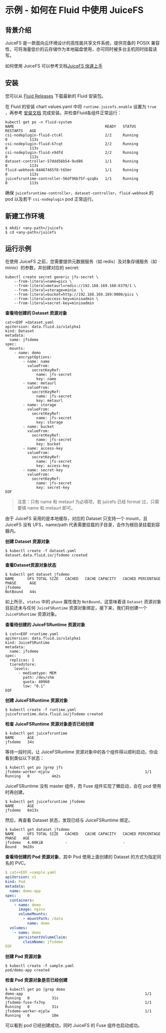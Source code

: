 # 示例 - 如何在 Fluid 中使用 JuiceFS

## 背景介绍

JuiceFS 是一款面向云环境设计的高性能共享文件系统，提供完备的 POSIX 兼容性，可将海量低价的云存储作为本地磁盘使用，亦可同时被多台主机同时挂载读写。

如何使用 JuiceFS 可以参考文档[JuiceFS 快速上手](https://github.com/juicedata/juicefs/blob/main/docs/zh_cn/quick_start_guide.md)

## 安装

您可以从 [Fluid Releases](https://github.com/fluid-cloudnative/fluid/releases) 下载最新的 Fluid 安装包。

在 Fluid 的安装 chart values.yaml 中将 `runtime.juicefs.enable` 设置为 `true` ，再参考 [安装文档](../userguide/install.md) 完成安装。并检查Fluid各组件正常运行：

```shell
kubectl get po -n fluid-system
NAME                                         READY   STATUS              RESTARTS   AGE
csi-nodeplugin-fluid-ctc4l                   2/2     Running             0          113s
csi-nodeplugin-fluid-k7cqt                   2/2     Running             0          113s
csi-nodeplugin-fluid-x9dfd                   2/2     Running             0          113s
dataset-controller-57ddd56b54-9vd86          1/1     Running             0          113s
fluid-webhook-84467465f8-t65mr               1/1     Running             0          113s
juicefsruntime-controller-56df96b75f-qzq8x   1/1     Running             0          113s
```

确保 `juicefsruntime-controller`、`dataset-controller`、`fluid-webhook` 的 pod 以及若干 `csi-nodeplugin` pod 正常运行。

## 新建工作环境

```shell
$ mkdir <any-path>/juicefs
$ cd <any-path>/juicefs
```

## 运行示例

在使用 JuiceFS 之前，您需要提供元数据服务（如 redis）及对象存储服务（如 minio）的参数，并创建对应的 secret:

```shell
kubectl create secret generic jfs-secret \
    --from-literal=name=pics \
    --from-literal=metaurl=redis://192.168.169.168:6379/1 \
    --from-literal=storage=minio  \
    --from-literal=bucket=http://192.168.169.169:9000/pics \
    --from-literal=access-key=minioadmin \
    --from-literal=secret-key=minioadmin
```

**查看待创建的 Dataset 资源对象**

```shell
cat<<EOF >dataset.yaml
apiVersion: data.fluid.io/v1alpha1
kind: Dataset
metadata:
  name: jfsdemo
spec:
  mounts:
    - name: demo
      encryptOptions:
        - name: name
          valueFrom:
            secretKeyRef:
              name: jfs-secret
              key: name
        - name: metaurl
          valueFrom:
            secretKeyRef:
              name: jfs-secret
              key: metaurl
        - name: storage
          valueFrom:
            secretKeyRef:
              name: jfs-secret
              key: storage
        - name: bucket
          valueFrom:
            secretKeyRef:
              name: jfs-secret
              key: bucket
        - name: access-key
          valueFrom:
            secretKeyRef:
              name: jfs-secret
              key: access-key
        - name: secret-key
          valueFrom:
            secretKeyRef:
              name: jfs-secret
              key: secret-key
EOF
```

> 注意：只有 name 和 metaurl 为必填项，若 juicefs 已经 format 过，只需要填 name 和 metaurl 即可。

由于 JuiceFS 采用的是本地缓存，对应的 Dataset 只支持一个 mount，且 JuiceFS 没有 UFS，name/path 代表需要挂载的子目录，会作为根目录挂载到容器内。

**创建 Dataset 资源对象**
```shell
$ kubectl create -f dataset.yaml
dataset.data.fluid.io/jfsdemo created
```

**查看Dataset资源对象状态**
```shell
$ kubectl get dataset jfsdemo
NAME      UFS TOTAL SIZE   CACHED   CACHE CAPACITY   CACHED PERCENTAGE   PHASE      AGE
jfsdemo                                                                  NotBound   44s
```

如上所示，`status` 中的 `phase` 属性值为 `NotBound`，这意味着该 `Dataset` 资源对象目前还未与任何 `JuiceFSRuntime` 资源对象绑定，接下来，我们将创建一个 `JuiceFSRuntime` 资源对象。

**查看待创建的 JuiceFSRuntime 资源对象**

```shell
$ cat<<EOF >runtime.yaml
apiVersion: data.fluid.io/v1alpha1
kind: JuiceFSRuntime
metadata:
  name: jfsdemo
spec:
  replicas: 1
  tieredstore:
    levels:
      - mediumtype: MEM
        path: /dev/shm
        quota: 40960
        low: "0.1"
EOF
```

**创建 JuiceFSRuntime 资源对象**

```shell
$ kubectl create -f runtime.yaml
juicefsruntime.data.fluid.io/jfsdemo created
```

**检查 JuiceFSRuntime 资源对象是否已经创建**
```shell
$ kubectl get juicefsruntime
NAME      AGE
jfsdemo   34s
```

等待一段时间，让 JuiceFSRuntime 资源对象中的各个组件得以顺利启动，你会看到类似以下状态：

```shell
$ kubectl get po |grep jfs
jfsdemo-worker-mjplw                                           1/1     Running   0          4m2s
```

JuiceFSRuntime 没有 master 组件，而 Fuse 组件实现了懒启动，会在 pod 使用时再创建。

```shell
$ kubectl get juicefsruntime jfsdemo
NAME      AGE
jfsdemo   6m13s
```

然后，再查看 Dataset 状态，发现已经与 JuiceFSRuntime 绑定。

```shell
$ kubectl get dataset jfsdemo
NAME      UFS TOTAL SIZE   CACHED   CACHE CAPACITY   CACHED PERCENTAGE   PHASE   AGE
jfsdemo   4.00KiB          -                         -                   Bound   9m28s
```

**查看待创建的 Pod 资源对象**，其中 Pod 使用上面创建的 Dataset 的方式为指定同名的 PVC。

```yaml
$ cat<<EOF >sample.yaml
apiVersion: v1
kind: Pod
metadata:
  name: demo-app
spec:
  containers:
    - name: demo
      image: nginx
      volumeMounts:
        - mountPath: /data
          name: demo
  volumes:
    - name: demo
      persistentVolumeClaim:
        claimName: jfsdemo
EOF
```

**创建 Pod 资源对象**

```shell
$ kubectl create -f sample.yaml
pod/demo-app created
```

**检查 Pod 资源对象是否已经创建**
```shell
$ kubectl get po |grep demo
demo-app                                                       1/1     Running   0          31s
jfsdemo-fuse-fx7np                                             1/1     Running   0          31s
jfsdemo-worker-mjplw                                           1/1     Running   0          10m
```

可以看到 pod 已经创建成功，同时 JuiceFS 的 Fuse 组件也启动成功。

